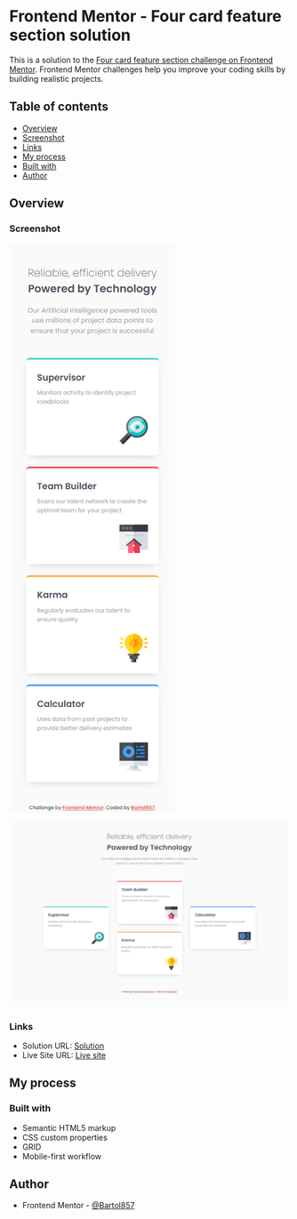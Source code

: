 # Frontend Mentor - Four card feature section solution

This is a solution to the [Four card feature section challenge on Frontend Mentor](https://www.frontendmentor.io/challenges/four-card-feature-section-weK1eFYK). Frontend Mentor challenges help you improve your coding skills by building realistic projects. 

## Table of contents

- [Overview](#overview)
- [Screenshot](#screenshot)
- [Links](#links)
- [My process](#my-process)
- [Built with](#built-with)
- [Author](#author)

## Overview

### Screenshot

![Mobile](./screenshot-mobile.jpg)

![Desktop](./screenshot-desktop.jpg)

### Links

- Solution URL: [Solution](https://github.com/Bartol857/four-card-feature-section-challenge)
- Live Site URL: [Live site](https://bartol857.github.io/four-card-feature-section-challenge/)

## My process

### Built with

- Semantic HTML5 markup
- CSS custom properties
- GRID
- Mobile-first workflow

## Author

- Frontend Mentor - [@Bartol857](https://www.frontendmentor.io/profile/Bartol857)